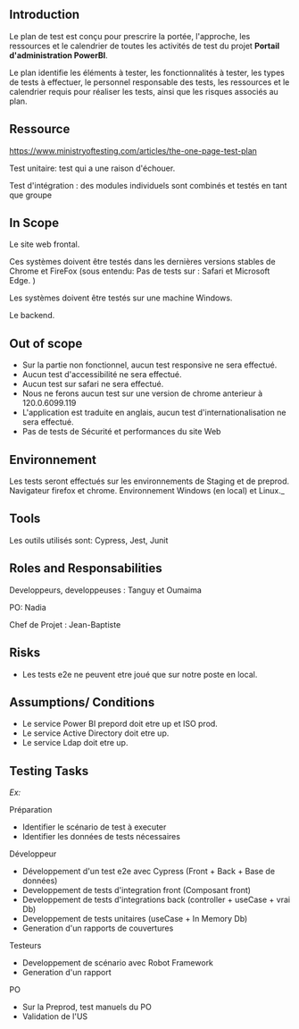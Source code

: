 

## Introduction

Le plan de test est conçu pour prescrire la portée, l'approche, les ressources et le calendrier de toutes les activités de test du projet __Portail d'administration PowerBI__.

Le plan identifie les éléments à tester, les fonctionnalités à tester, les types de tests à effectuer, le personnel responsable des tests, les ressources et le calendrier requis pour réaliser les tests, ainsi que les risques associés au plan.


## Ressource

https://www.ministryoftesting.com/articles/the-one-page-test-plan

Test unitaire: test qui a une raison d'échouer.

Test d'intégration : des modules individuels sont combinés et testés en tant que groupe

## In Scope

Le site web frontal.

Ces systèmes doivent être testés dans les dernières versions stables de Chrome et FireFox (sous entendu: Pas de tests sur : Safari et Microsoft Edge. )

Les systèmes doivent être testés sur une machine Windows.


Le backend.


## Out of scope

- Sur la partie non fonctionnel, aucun test responsive ne sera effectué.
- Aucun test d'accessibilité ne sera effectué.
- Aucun test sur safari ne sera effectué.
- Nous ne ferons aucun test sur une version de chrome anterieur à 120.0.6099.119
- L'application est traduite en anglais, aucun test d'internationalisation ne sera effectué.
- Pas de tests de Sécurité et performances du site Web

## Environnement 

Les tests seront effectués sur les environnements de Staging et de preprod. Navigateur firefox et chrome. Environnement Windows (en local) et Linux._

## Tools

Les outils utilisés sont: Cypress, Jest, Junit

## Roles and Responsabilities

Developpeurs, developpeuses : Tanguy et Oumaima

PO: Nadia

Chef de Projet : Jean-Baptiste


## Risks

- Les tests e2e ne peuvent etre joué que sur notre poste en local.

## Assumptions/ Conditions

- Le service Power BI prepord doit etre up et ISO prod.
- Le service Active Directory doit etre up.
- Le service Ldap doit etre up.



## Testing Tasks


_Ex:_

Préparation
- Identifier le scénario de test à executer
- Identifier les données de tests nécessaires

Développeur

- Développement d'un test e2e avec Cypress (Front + Back + Base de données)
- Developpement de tests d'integration front (Composant front)
- Developpement de tests d'integrations back (controller + useCase + vrai Db)
- Developpement de tests unitaires (useCase + In Memory Db)
- Generation d'un rapports de couvertures

Testeurs

- Developpement de scénario avec Robot Framework
- Generation d'un rapport

PO

- Sur la Preprod, test manuels du PO
- Validation de l'US

